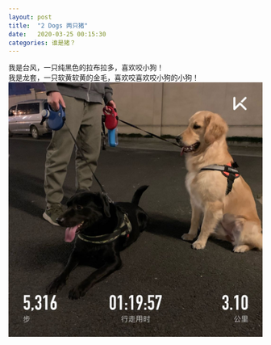 ```yaml
---
layout: post
title:  "2 Dogs 两只猪"
date:   2020-03-25 00:15:30
categories: 谁是猪？
---
```

我是台风，一只纯黑色的拉布拉多，喜欢咬小狗！<br />我是龙套，一只软黄软黄的金毛，喜欢咬喜欢咬小狗的小狗！<br />
![taifeng&longtao](/img/台风和龙套.jpg)